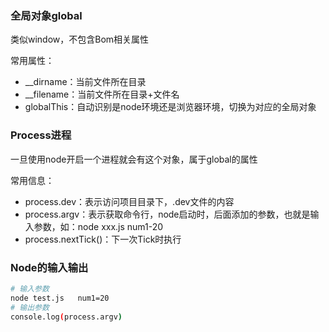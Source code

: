### 全局对象global

类似window，不包含Bom相关属性

常用属性：

- __dirname：当前文件所在目录
- __filename：当前文件所在目录+文件名
- globalThis：自动识别是node环境还是浏览器环境，切换为对应的全局对象

### Process进程

一旦使用node开启一个进程就会有这个对象，属于global的属性

常用信息：

- process.dev：表示访问项目目录下，.dev文件的内容
- process.argv：表示获取命令行，node启动时，后面添加的参数，也就是输入参数，如：node xxx.js num1-20
- process.nextTick()：下一次Tick时执行

### Node的输入输出

```bash
# 输入参数
node test.js   num1=20 
# 输出参数
console.log(process.argv) 
```